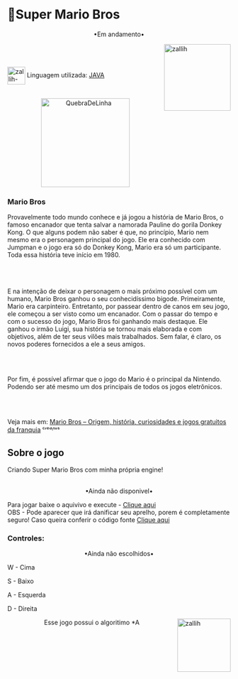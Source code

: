 # 🔨Super Mario Bros

<p align="middle">•Em andamento•</p>

<img align="right" alt="zallih" width="150" src="https://media.discordapp.net/attachments/783761333358166056/872618413040730133/WhatsApp_Image_2021-08-04_at_19.42.37.jpeg?width=370&height=370">
  <br><br>
<div style="display: inline_block"><br>
 
  <img align="center" alt="zallih-JAVA" height="40" width="40" src="https://cdn.jsdelivr.net/gh/devicons/devicon/icons/java/java-original.svg">
  Linguagem utilizada: <a href="https://www.java.com/">JAVA</a><br><br>


  <p align="middle">
  <img width="200" alt="QuebraDeLinha" src="https://media.discordapp.net/attachments/783761333358166056/875852044928425984/divider-2461548_640.png">
  </p>
  
  <h3>Mario Bros</h3>
Provavelmente todo mundo conhece e já jogou a história de Mario Bros, o famoso encanador que tenta salvar a namorada Pauline do gorila Donkey Kong. O que alguns podem não saber é que, no princípio, Mario nem mesmo era o personagem principal do jogo. Ele era conhecido com Jumpman e o jogo era só do Donkey Kong, Mario era só um participante. Toda essa história teve início em 1980.

<br><br>  
E na intenção de deixar o personagem o mais próximo possível com um humano, Mario Bros ganhou o seu conhecidíssimo bigode. Primeiramente, Mario era carpinteiro. Entretanto, por passear dentro de canos em seu jogo, ele começou a ser visto como um encanador. Com o passar do tempo e com o sucesso do jogo, Mario Bros foi ganhando mais destaque. Ele ganhou o irmão Luigi, sua história se tornou mais elaborada e com objetivos, além de ter seus vilões mais trabalhados. Sem falar, é claro, os novos poderes fornecidos a ele a 
seus amigos.

  <br><br>
  
Por fim, é possível afirmar que o jogo do Mario é o principal da Nintendo. Podendo ser até mesmo um dos principais de todos os jogos eletrônicos.
  
  <br><br>
  
  Veja mais em: <a href ="https://segredosdomundo.r7.com/mario-bros-historia/">Mario Bros – Origem, história, curiosidades e jogos gratuitos da franquia</a> ᶜʳᵉᵈᶦᵗᵒˢ
  <p align="middle">
    
<div>
  <h2>Sobre o jogo</h2>
  
  Criando Super Mario Bros com minha própria engine!
   <br><br>
   <p align="middle">•Ainda não disponivel•</p>

  Para jogar baixe o aquivivo e execute - <a href="">Clique aqui </a>
  <br>
  OBS - Pode aparecer que irá danificar seu aprelho, porem é completamente seguro! Caso queira conferir o código fonte <a href=""> Clique aqui </a>

  <h3>Controles:</h3>
    <p align="middle">•Ainda não escolhidos•</p>
  
  W - Cima
  
  S - Baixo 
  
  A - Esquerda
  
  D - Direita
</div>

  <img align="right" alt="zallih" width="120" src="https://cdn.discordapp.com/attachments/882354770709479427/885547375156944906/my-octocat-1631200526625.png">
 <p align="middle">  Esse jogo possui o algoritimo *A</p>

